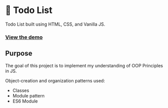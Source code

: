 # 📝 Todo List

Todo List built using HTML, CSS, and Vanilla JS. 

### [View the demo](https://faishalirwn.github.io/todo-list/)

## Purpose
The goal of this project is to implement my understanding of OOP Principles in JS.

Object-creation and organization patterns used:
- Classes
- Module pattern
- ES6 Module